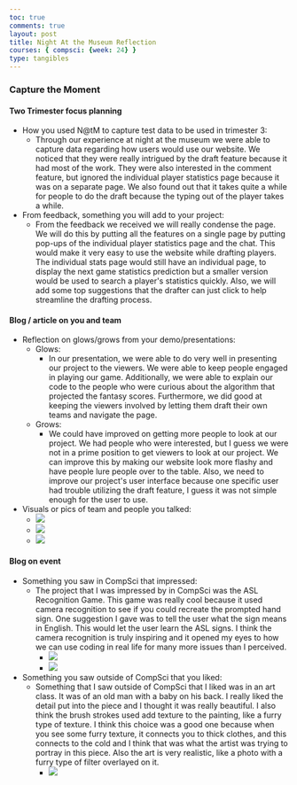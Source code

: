 ```yaml
---
toc: true
comments: true
layout: post
title: Night At the Museum Reflection
courses: { compsci: {week: 24} }
type: tangibles
---
```


### Capture the Moment

#### Two Trimester focus planning
- How you used N@tM to capture test data to be used in trimester 3:
   - Through our experience at night at the museum we were able to capture data regarding how users would use our website. We noticed that they were really intrigued by the draft feature because it had most of the work. They were also interested in the comment feature, but ignored the individual player statistics page because it was on a separate page. We also found out that it takes quite a while for people to do the draft because the typing out of the player takes a while.
- From feedback, something you will add to your project:
   - From the feedback we received we will really condense the page. We will do this by putting all the features on a single page by putting pop-ups of the individual player statistics page and the chat. This would make it very easy to use the website while drafting players. The individual stats page would still have an individual page, to display the next game statistics prediction but a smaller version would be used to search a player's statistics quickly. Also, we will add some top suggestions that the drafter can just click to help streamline the drafting process.

#### Blog / article on you and team
- Reflection on glows/grows from your demo/presentations:
   - Glows:
      - In our presentation, we were able to do very well in presenting our project to the viewers. We were able to keep people engaged in playing our game. Additionally, we were able to explain our code to the people who were curious about the algorithm that projected the fantasy scores. Furthermore, we did good at keeping the viewers involved by letting them draft their own teams and navigate the page.
   - Grows:
      - We could have improved on getting more people to look at our project. We had people who were interested, but I guess we were not in a prime position to get viewers to look at our project. We can improve this by making our website look more flashy and have people lure people over to the table. Also, we need to improve our project's user interface because one specific user had trouble utilizing the draft feature, I guess it was not simple enough for the user to use.
- Visuals or pics of team and people you talked: 
   - ![](https://cdn.discordapp.com/attachments/1195050889728241735/1207889994417709066/IMG_3141.jpg?ex=65e14a38&is=65ced538&hm=ccc9071ba0c30984c260e4b287b0f767711f48873a44a92f31f6de676b36bb4b&)
   - ![](https://cdn.discordapp.com/attachments/1195050889728241735/1207942798188355624/IMG_5559.jpg?ex=65e17b65&is=65cf0665&hm=fe8e9a1324d9dd95406a01b8b22fb7464f123e512e04aa2254da0a924567199b&)
   - ![](https://cdn.discordapp.com/attachments/1195050889728241735/1207942773232115732/IMG_5563.jpg?ex=65e17b5f&is=65cf065f&hm=8395c55b5ef1e688675d04046a40679b845f7f64cd4c46522bfcb7285730ad65&)

#### Blog on event
- Something you saw in CompSci that impressed:
   - The project that I was impressed by in CompSci was the ASL Recognition Game. This game was really cool because it used camera recognition to see if you could recreate the prompted hand sign. One suggestion I gave was to tell the user what the sign means in English. This would let the user learn the ASL signs. I think the camera recognition is truly inspiring and it opened my eyes to how we can use coding in real life for many more issues than I perceived.
      - ![](https://cdn.discordapp.com/attachments/1195050889728241735/1207889991989071872/IMG_3144.jpg?ex=65e14a37&is=65ced537&hm=fb7bf7d3f9ffeb4e924b888cc049aa1c3479c845187498caaf53e1aaeeaafd17&)
      - ![](https://cdn.discordapp.com/attachments/1195050889728241735/1207889991129104495/IMG_3143.jpg?ex=65e14a37&is=65ced537&hm=490b11a90c1100525bf2f83f9284b793d0341f9bb146a04ef78310060a2f5c8b&)
- Something you saw outside of CompSci that you liked:
   - Something that I saw outside of CompSci that I liked was in an art class. It was of an old man with a baby on his back. I really liked the detail put into the piece and I thought it was really beautiful. I also think the brush strokes used add texture to the painting, like a furry type of texture. I think this choice was a good one because when you see some furry texture, it connects you to thick clothes, and this connects to the cold and I think that was what the artist was trying to portray in this piece. Also the art is very realistic, like a photo with a furry type of filter overlayed on it.
      - ![](https://cdn.discordapp.com/attachments/1195050889728241735/1207889778025177219/IMG_6230.jpg?ex=65e14a04&is=65ced504&hm=547a73eb72034d955cfd81e7b846afee85acd97586d8bfe1a3dd2e2a92bb8027&)